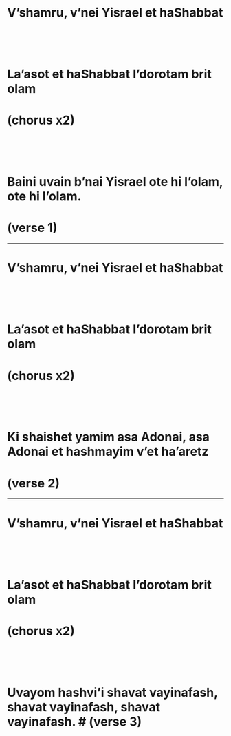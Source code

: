 # **V’shamru, v’nei Yisrael et haShabbat**

<br>
<br>
<br>

# **La’asot et haShabbat l’dorotam brit olam**
# (chorus x2)

<br>
<br>
<br>

# **Baini uvain b’nai Yisrael ote hi l’olam, ote hi l’olam.**
# (verse 1)

---

# **V’shamru, v’nei Yisrael et haShabbat**

<br>
<br>
<br>

# **La’asot et haShabbat l’dorotam brit olam**
# (chorus x2)

<br>
<br>
<br>

# **Ki shaishet yamim asa Adonai, asa Adonai et hashmayim v’et ha’aretz**
# (verse 2)

---

# **V’shamru, v’nei Yisrael et haShabbat**

<br>
<br>
<br>

# **La’asot et haShabbat l’dorotam brit olam**
# (chorus x2)

<br>
<br>
<br>

# **Uvayom hashvi’i shavat vayinafash, shavat vayinafash, shavat vayinafash.** # (verse 3)
